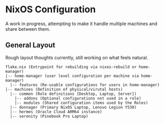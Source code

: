 # NixOS Configuration

A work in progress, attempting to make it handle multiple machines and share between them.

## General Layout

Rough layout thoughts currently, still working on what feels natural. 

```
flake.nix (Entrypoint for rebuilding via nixos-rebuild or home-manager)
|-- home-manager (user level configuration per machine via home-manager)
  |-- features (Re-usable configurations for users in home-manager)
|-- machines (Definition of physical/virutal hosts)
  |-- common (Role definitions [Desktop, Laptop, Server])
    |-- addons (Optional configurations not used in a role)
    |-- modules (Shared configuration items used by the Roles)
  |-- donnager (Primary NixOS Laptop, Lenovo Legion Y530)
  |-- hermes (Oracle Cloud ARM64 instance)
  |-- serenity (Pinebook Pro Laptop)
```